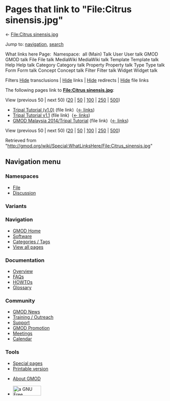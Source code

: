 <div id="mw-page-base" class="noprint">

</div>

<div id="mw-head-base" class="noprint">

</div>

<div id="content" class="mw-body" role="main">

<span id="top"></span>

<div id="mw-js-message" style="display:none;">

</div>



# <span dir="auto">Pages that link to "File:Citrus sinensis.jpg"</span>

<div id="bodyContent">

<div id="contentSub">

← [File:Citrus
sinensis.jpg](/wiki/File:Citrus_sinensis.jpg "File:Citrus sinensis.jpg")

</div>

<div id="jump-to-nav" class="mw-jump">

Jump to: [navigation](#mw-navigation), [search](#p-search)

</div>

<div id="mw-content-text">

What links here Page:  Namespace:  all (Main) Talk User User talk GMOD
GMOD talk File File talk MediaWiki MediaWiki talk Template Template talk
Help Help talk Category Category talk Property Property talk Type Type
talk Form Form talk Concept Concept talk Filter Filter talk Widget
Widget talk

Filters
[Hide](/mediawiki/index.php?title=Special:WhatLinksHere/File:Citrus_sinensis.jpg&hidetrans=1 "Special:WhatLinksHere/File:Citrus sinensis.jpg")
transclusions \|
[Hide](/mediawiki/index.php?title=Special:WhatLinksHere/File:Citrus_sinensis.jpg&hidelinks=1 "Special:WhatLinksHere/File:Citrus sinensis.jpg")
links \|
[Hide](/mediawiki/index.php?title=Special:WhatLinksHere/File:Citrus_sinensis.jpg&hideredirs=1 "Special:WhatLinksHere/File:Citrus sinensis.jpg")
redirects \|
[Hide](/mediawiki/index.php?title=Special:WhatLinksHere/File:Citrus_sinensis.jpg&hideimages=1 "Special:WhatLinksHere/File:Citrus sinensis.jpg")
file links

The following pages link to **[File:Citrus
sinensis.jpg](/wiki/File:Citrus_sinensis.jpg "File:Citrus sinensis.jpg")**:

View (previous 50 \| next 50)
([20](/mediawiki/index.php?title=Special:WhatLinksHere/File:Citrus_sinensis.jpg&limit=20 "Special:WhatLinksHere/File:Citrus sinensis.jpg")
\|
[50](/mediawiki/index.php?title=Special:WhatLinksHere/File:Citrus_sinensis.jpg&limit=50 "Special:WhatLinksHere/File:Citrus sinensis.jpg")
\|
[100](/mediawiki/index.php?title=Special:WhatLinksHere/File:Citrus_sinensis.jpg&limit=100 "Special:WhatLinksHere/File:Citrus sinensis.jpg")
\|
[250](/mediawiki/index.php?title=Special:WhatLinksHere/File:Citrus_sinensis.jpg&limit=250 "Special:WhatLinksHere/File:Citrus sinensis.jpg")
\|
[500](/mediawiki/index.php?title=Special:WhatLinksHere/File:Citrus_sinensis.jpg&limit=500 "Special:WhatLinksHere/File:Citrus sinensis.jpg"))

- [Tripal Tutorial
  (v1.0)](/wiki/Tripal_Tutorial_(v1.0) "Tripal Tutorial (v1.0)") (file
  link) ‎ <span class="mw-whatlinkshere-tools">([←
  links](/mediawiki/index.php?title=Special:WhatLinksHere&target=Tripal+Tutorial+%28v1.0%29 "Special:WhatLinksHere"))</span>
- [Tripal Tutorial
  v1.1](/wiki/Tripal_Tutorial_v1.1 "Tripal Tutorial v1.1") (file link) ‎
  <span class="mw-whatlinkshere-tools">([←
  links](/mediawiki/index.php?title=Special:WhatLinksHere&target=Tripal+Tutorial+v1.1 "Special:WhatLinksHere"))</span>
- [GMOD Malaysia 2014/Tripal
  Tutorial](/wiki/GMOD_Malaysia_2014/Tripal_Tutorial "GMOD Malaysia 2014/Tripal Tutorial")
  (file link) ‎ <span class="mw-whatlinkshere-tools">([←
  links](/mediawiki/index.php?title=Special:WhatLinksHere&target=GMOD+Malaysia+2014%2FTripal+Tutorial "Special:WhatLinksHere"))</span>

View (previous 50 \| next 50)
([20](/mediawiki/index.php?title=Special:WhatLinksHere/File:Citrus_sinensis.jpg&limit=20 "Special:WhatLinksHere/File:Citrus sinensis.jpg")
\|
[50](/mediawiki/index.php?title=Special:WhatLinksHere/File:Citrus_sinensis.jpg&limit=50 "Special:WhatLinksHere/File:Citrus sinensis.jpg")
\|
[100](/mediawiki/index.php?title=Special:WhatLinksHere/File:Citrus_sinensis.jpg&limit=100 "Special:WhatLinksHere/File:Citrus sinensis.jpg")
\|
[250](/mediawiki/index.php?title=Special:WhatLinksHere/File:Citrus_sinensis.jpg&limit=250 "Special:WhatLinksHere/File:Citrus sinensis.jpg")
\|
[500](/mediawiki/index.php?title=Special:WhatLinksHere/File:Citrus_sinensis.jpg&limit=500 "Special:WhatLinksHere/File:Citrus sinensis.jpg"))

</div>

<div class="printfooter">

Retrieved from
"<http://gmod.org/wiki/Special:WhatLinksHere/File:Citrus_sinensis.jpg>"

</div>

<div id="catlinks" class="catlinks catlinks-allhidden">

</div>

<div class="visualClear">

</div>

</div>

</div>

<div id="mw-navigation">

## Navigation menu

<div id="mw-head">



<div id="left-navigation">

<div id="p-namespaces" class="vectorTabs" role="navigation"
aria-labelledby="p-namespaces-label">

### Namespaces

- <span id="ca-nstab-image"><a href="/wiki/File:Citrus_sinensis.jpg" accesskey="c"
  title="View the file page [c]">File</a></span>
- <span id="ca-talk"><a
  href="/mediawiki/index.php?title=File_talk:Citrus_sinensis.jpg&amp;action=edit&amp;redlink=1"
  accesskey="t"
  title="Discussion about the content page [t]">Discussion</a></span>

</div>

<div id="p-variants" class="vectorMenu emptyPortlet" role="navigation"
aria-labelledby="p-variants-label">

### 

### Variants[](#)

<div class="menu">

</div>

</div>

</div>

<div id="right-navigation">





</div>



</div>

</div>

</div>

<div id="mw-panel">

<div id="p-logo" role="banner">

<a href="/wiki/Main_Page"
style="background-image: url(http://gmod.org/images/GMOD-cogs.png);"
title="Visit the main page"></a>

</div>

<div id="p-Navigation" class="portal" role="navigation"
aria-labelledby="p-Navigation-label">

### Navigation

<div class="body">

- <span id="n-GMOD-Home">[GMOD Home](/wiki/Main_Page)</span>
- <span id="n-Software">[Software](/wiki/GMOD_Components)</span>
- <span id="n-Categories-.2F-Tags">[Categories /
  Tags](/wiki/Categories)</span>
- <span id="n-View-all-pages">[View all
  pages](/wiki/Special:AllPages)</span>

</div>

</div>

<div id="p-Documentation" class="portal" role="navigation"
aria-labelledby="p-Documentation-label">

### Documentation

<div class="body">

- <span id="n-Overview">[Overview](/wiki/Overview)</span>
- <span id="n-FAQs">[FAQs](/wiki/Category:FAQ)</span>
- <span id="n-HOWTOs">[HOWTOs](/wiki/Category:HOWTO)</span>
- <span id="n-Glossary">[Glossary](/wiki/Glossary)</span>

</div>

</div>

<div id="p-Community" class="portal" role="navigation"
aria-labelledby="p-Community-label">

### Community

<div class="body">

- <span id="n-GMOD-News">[GMOD News](/wiki/GMOD_News)</span>
- <span id="n-Training-.2F-Outreach">[Training /
  Outreach](/wiki/Training_and_Outreach)</span>
- <span id="n-Support">[Support](/wiki/Support)</span>
- <span id="n-GMOD-Promotion">[GMOD
  Promotion](/wiki/GMOD_Promotion)</span>
- <span id="n-Meetings">[Meetings](/wiki/Meetings)</span>
- <span id="n-Calendar">[Calendar](/wiki/Calendar)</span>

</div>

</div>

<div id="p-tb" class="portal" role="navigation"
aria-labelledby="p-tb-label">

### Tools

<div class="body">

- <span id="t-specialpages"><a href="/wiki/Special:SpecialPages" accesskey="q"
  title="A list of all special pages [q]">Special pages</a></span>
- <span id="t-print"><a
  href="/mediawiki/index.php?title=Special:WhatLinksHere/File:Citrus_sinensis.jpg&amp;printable=yes"
  rel="alternate" accesskey="p"
  title="Printable version of this page [p]">Printable version</a></span>

</div>

</div>

</div>

</div>

<div id="footer" role="contentinfo">

- <span id="footer-places-about">[About
  GMOD](/wiki/GMOD:About "GMOD:About")</span>

<!-- -->

- <span id="footer-copyrightico">[<img src="http://www.gnu.org/graphics/gfdl-logo-small.png" width="88"
  height="31" alt="a GNU Free Documentation License" />](http://www.gnu.org/licenses/fdl-1.3.html)</span>




</div>
